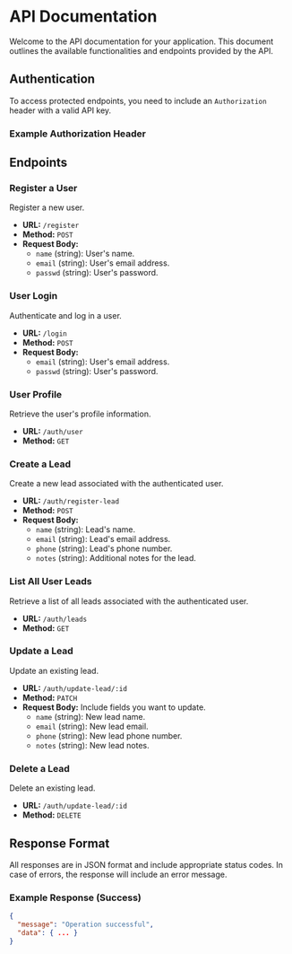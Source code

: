 # API Documentation

Welcome to the API documentation for your application. This document outlines the available functionalities and endpoints provided by the API.

## Authentication

To access protected endpoints, you need to include an `Authorization` header with a valid API key.

### Example Authorization Header

## Endpoints

### Register a User

Register a new user.

- **URL:** `/register`
- **Method:** `POST`
- **Request Body:**
  - `name` (string): User's name.
  - `email` (string): User's email address.
  - `passwd` (string): User's password.

### User Login

Authenticate and log in a user.

- **URL:** `/login`
- **Method:** `POST`
- **Request Body:**
  - `email` (string): User's email address.
  - `passwd` (string): User's password.

### User Profile

Retrieve the user's profile information.

- **URL:** `/auth/user`
- **Method:** `GET`

### Create a Lead

Create a new lead associated with the authenticated user.

- **URL:** `/auth/register-lead`
- **Method:** `POST`
- **Request Body:**
  - `name` (string): Lead's name.
  - `email` (string): Lead's email address.
  - `phone` (string): Lead's phone number.
  - `notes` (string): Additional notes for the lead.

### List All User Leads

Retrieve a list of all leads associated with the authenticated user.

- **URL:** `/auth/leads`
- **Method:** `GET`

### Update a Lead

Update an existing lead.

- **URL:** `/auth/update-lead/:id`
- **Method:** `PATCH`
- **Request Body:** Include fields you want to update.
  - `name` (string): New lead name.
  - `email` (string): New lead email.
  - `phone` (string): New lead phone number.
  - `notes` (string): New lead notes.

### Delete a Lead

Delete an existing lead.

- **URL:** `/auth/update-lead/:id`
- **Method:** `DELETE`

## Response Format

All responses are in JSON format and include appropriate status codes. In case of errors, the response will include an error message.

### Example Response (Success)
```json
{
  "message": "Operation successful",
  "data": { ... }
}
